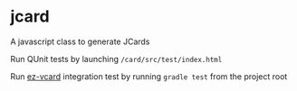 # jcard

A javascript class to generate JCards

Run QUnit tests by launching ```/card/src/test/index.html```

Run [ez-vcard](https://github.com/mangstadt/ez-vcard) integration test by running ```gradle test``` from the project root 

